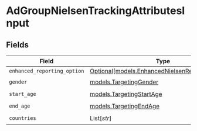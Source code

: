 # AdGroupNielsenTrackingAttributesInput


## Fields

| Field                                                                                            | Type                                                                                             | Required                                                                                         | Description                                                                                      |
| ------------------------------------------------------------------------------------------------ | ------------------------------------------------------------------------------------------------ | ------------------------------------------------------------------------------------------------ | ------------------------------------------------------------------------------------------------ |
| `enhanced_reporting_option`                                                                      | [Optional[models.EnhancedNielsenReportingOptions]](../models/enhancednielsenreportingoptions.md) | :heavy_minus_sign:                                                                               | N/A                                                                                              |
| `gender`                                                                                         | [models.TargetingGender](../models/targetinggender.md)                                           | :heavy_check_mark:                                                                               | N/A                                                                                              |
| `start_age`                                                                                      | [models.TargetingStartAge](../models/targetingstartage.md)                                       | :heavy_check_mark:                                                                               | N/A                                                                                              |
| `end_age`                                                                                        | [models.TargetingEndAge](../models/targetingendage.md)                                           | :heavy_check_mark:                                                                               | N/A                                                                                              |
| `countries`                                                                                      | List[*str*]                                                                                      | :heavy_check_mark:                                                                               | N/A                                                                                              |